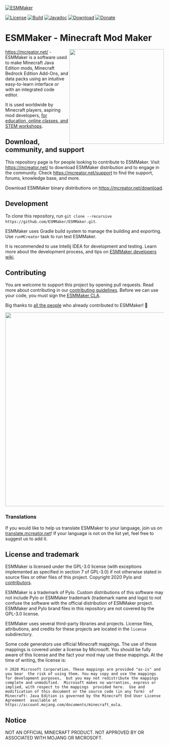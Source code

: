 [![ESMMaker](https://mcreator.net/image/brand/mcreator300s.png)](https://mcreator.net/)

[![License](https://img.shields.io/badge/License-GPLv3-blue.svg?style=flat-square)](https://github.com/ESMMaker/ESMMaker/blob/master/LICENSE.txt)
[![Build](https://img.shields.io/github/actions/workflow/status/ESMMaker/ESMMaker/test.yml?style=flat-square&branch=master)](https://github.com/ESMMaker/ESMMaker/actions/workflows/test.yml)
[![Javadoc](https://img.shields.io/badge/java-doc-%44cc11?style=flat-square)](https://mcreator.github.io/ESMMaker)
[![Download](https://img.shields.io/badge/Download-release-%2393c54b?style=flat-square)](https://mcreator.net/download)
[![Donate](https://img.shields.io/badge/Donate-%E2%99%A1-%23ff7c00?style=flat-square)](https://mcreator.net/donate)
# ESMMaker - Minecraft Mod Maker

<img align="right" width="300" src="https://mcreator.net/image/about/about1.png">

https://mcreator.net/ - ESMMaker is a software used to make Minecraft Java Edition mods, Minecraft Bedrock Edition Add-Ons, and data packs using an intuitive easy-to-learn interface or with an integrated code editor. 

It is used worldwide by Minecraft players, aspiring mod developers, [for education, online classes, and STEM workshops](https://mcreator.net/education).

## Download, community, and support

This repository page is for people looking to contribute to ESMMaker. Visit https://mcreator.net/ to download ESMMaker distribution and to engage in the community. Check https://mcreator.net/support to find the support, forums, knowledge base, and more.

Download ESMMaker binary distributions on https://mcreator.net/download.

## Development

To clone this repository, run `git clone --recursive https://github.com/ESMMaker/ESMMaker.git`.

ESMMaker uses Gradle build system to manage the building and exporting. Use `runMCreator` task to run test ESMMaker.

It is recommended to use Intellij IDEA for development and testing. Learn more about the development process, and 
tips on [ESMMaker developers wiki](https://github.com/ESMMaker/ESMMaker/wiki).

## Contributing

You are welcome to support this project by opening pull requests. Read more about contributing in our [contributing guidelines](CONTRIBUTING.md).
Before we can use your code, you must sign the [ESMMaker CLA](https://cla-assistant.io/ESMMaker/ESMMaker).

Big thanks to [all the people](https://github.com/ESMMaker/ESMMaker/graphs/contributors) who already contributed to ESMMaker! 💚

<a href="https://github.com/ESMMaker/ESMMaker/graphs/contributors">
  <img src="https://contrib.rocks/image?repo=ESMMaker/ESMMaker" width="615"/>
</a>

### Translations

If you would like to help us translate ESMMaker to your language, join us on [translate.mcreator.net](https://translate.mcreator.net/)! If your language is not on the list yet, feel free to suggest us to add it.

## License and trademark

ESMMaker is licensed under the GPL-3.0 license (with exceptions implemented as specified in section 7 of GPL-3.0) if not otherwise stated in source files or other files of this project. Copyright 2020 Pylo and [contributors](https://github.com/ESMMaker/ESMMaker/graphs/contributors).

ESMMaker is a trademark of Pylo. Custom distributions of this software may not include Pylo or ESMMaker trademark (trademark name and logo) to not confuse the software with the official distribution of ESMMaker project.
ESMMaker and Pylo brand files in this repository are not covered by the GPL-3.0 license.

ESMMaker uses several third-party libraries and projects. License files, attributions, and credits for these projects are located in the `license` subdirectory.

Some code generators use official Minecraft mappings. 
The use of these mappings is covered under a license by Microsoft. You should
be fully aware of this license and the fact your mod may use these mappings.
At the time of writing, the license is:

`© 2020 Microsoft Corporation. These mappings are provided "as-is" and you bear 
the risk of using them. You may copy and use the mappings for development purposes, 
but you may not redistribute the mappings complete and unmodified. 
Microsoft makes no warranties, express or implied, with respect to the mappings 
provided here.  Use and modification of this document or the source code (in any form) 
of Minecraft: Java Edition is governed by the Minecraft End User License Agreement 
available at https://account.mojang.com/documents/minecraft_eula.`

## Notice

NOT AN OFFICIAL MINECRAFT PRODUCT. NOT APPROVED BY OR ASSOCIATED WITH MOJANG OR MICROSOFT.
